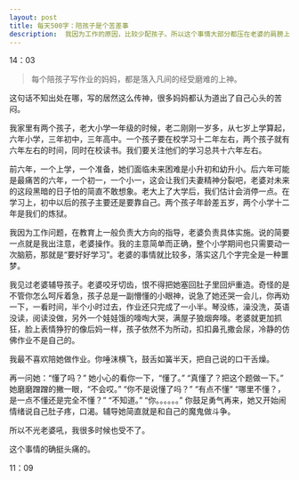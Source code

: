 ```yaml
---
layout: post
title: 每天500字：陪孩子是个苦差事
description:  我因为工作的原因，比较少配孩子。所以这个事情大部分都压在老婆的肩膀上，她一面要照顾好小的，吃好，玩好，睡好；一面还要招呼大的好好学习。
---
```


14：03

> 每个陪孩子写作业的妈妈，都是落入凡间的经受磨难的上神。

这句话不知出处在哪，写的居然这么传神，很多妈妈都认为道出了自己心头的苦闷。

我家里有两个孩子，老大小学一年级的时候，老二刚刚一岁多，从七岁上学算起，六年小学，三年初中，三年高中。一个孩子要在校学习十二年左右，两个孩子就有六年左右的时间，同时在校读书。我们要关注他们的学习总共十六年左右。

前六年，一个上学，一个准备，她们面临未来困难是小升初和幼升小。后六年可能是最痛苦的六年，一个初一，一个小一，这会让我们夫妻精神分裂吧，老婆对未来的这段黑暗的日子怕的简直不敢想象。老大上了大学后，我们估计会消停一点。在学习上，初中以后的孩子主要还是要靠自己。两个孩子年龄差五岁，两个小学十二年是我们的炼狱。

我因为工作问题，在教育上一般负责大方向的指导，老婆负责具体实施。说的简要一点就是我出注意，老婆操作。我的主意简单而正确，整个小学期间也只需要动一次脑筋，那就是“要好好学习”。老婆的事情就比较多，落实这几个字完全是一种噩梦。

我见过老婆辅导孩子。老婆咬牙切齿，恨不得把她塞回肚子里回炉重造。奇怪的是不管你怎么呵斥着急，孩子总是一副懵懂的小眼神，说急了她还哭一会儿，你再劝一下，一看时间，半个小时过去，作业还只完成了一小半。琴没练，澡没洗，英语没读，阅读没做，另外一个娃娃饿的嚎啕大哭，满屋子狼烟奔嚎。老婆就更加抓狂，脸上表情狰狞的像后妈一样，孩子依然不为所动，扣扣鼻孔撒会尿，冷静的仿佛作业不是自己的。

我最不喜欢陪她做作业。你唾沫横飞，鼓舌如簧半天，把自己说的口干舌燥。

再一问她：“懂了吗？”
她小心的看你一下，“懂了。”
“真懂了？把这个题做一下。”
她磨磨蹭蹭的撇一眼，“不会哎。”
“你不是说懂了吗？”
“有点不懂”
“哪里不懂？，是一点不懂还是完全不懂？”
“不知道。”
“你。。。。。。”
你鼓足勇气再来，她又开始闹情绪说自己肚子疼，口渴。辅导她简直就是和自己的魔鬼做斗争。

所以不光老婆吼，我很多时候也受不了。

这个事情的确挺头痛的。

11：09